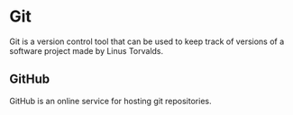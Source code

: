 # Git

Git is a version control tool that can be used to keep track of versions of a software project made by Linus Torvalds.

## GitHub

GitHub is an online service for hosting git repositories.
